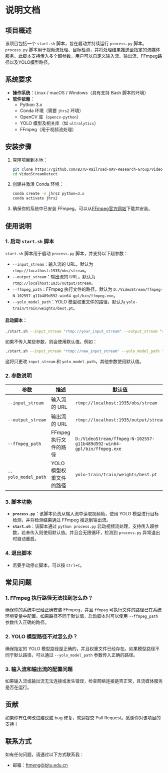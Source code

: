 # 说明文档

## 项目概述

该项目包括一个 `start.sh` 脚本，旨在启动并持续运行 `process.py` 脚本。`process.py` 脚本用于视频流处理、目标检测，并将处理结果推送至指定的流媒体服务。此脚本支持传入多个超参数，用户可以自定义输入流、输出流、FFmpeg路径以及YOLO模型路径。

## 系统要求

- **操作系统**：Linux / macOS / Windows（具有支持 Bash 脚本的环境）
- **软件依赖**：
  - Python 3.x
  - Conda 环境（需要 `jhrs2` 环境）
  - OpenCV 库（`opencv-python`）
  - YOLO 模型及相关库（如 `ultralytics`）
  - FFmpeg（用于视频流处理）

## 安装步骤

1. 克隆项目到本地：

   ```bash
   git clone https://github.com/BJTU-Railroad-UAV-Research-Group/VideoStreamDetect.git
   cd VideoStreamDetect

1. 创建并激活 Conda 环境：

   ```bash
   conda create -n jhrs2 python=3.x
   conda activate jhrs2
   ```

2. 确保你的系统中已安装 FFmpeg。可以从[FFmpeg官方网站](https://ffmpeg.org/download.html)下载并安装。


## 使用说明

### 1. 启动 `start.sh` 脚本

`start.sh` 脚本用于启动 `process.py` 脚本，并支持以下超参数：

- `--input_stream`：输入流的 URL，默认为 `rtmp://localhost:1935/obs/stream`。
- `--output_stream`：输出流的 URL，默认为 `rtmp://localhost:1935/output/stream`。
- `--ffmpeg_path`：FFmpeg 执行文件的路径，默认为 `D:/VideoStream/ffmpeg-N-102557-g11b489d592-win64-gpl/bin/ffmpeg.exe`。
- `--yolo_model_path`：YOLO 模型权重文件的路径，默认为 `yolo-train/train/weights/best.pt`。

#### 启动脚本：

```bash
./start.sh --input_stream "rtmp://your_input_stream" --output_stream "rtmp://your_output_stream" --ffmpeg_path "/path/to/ffmpeg" --yolo_model_path "/path/to/yolo_model.pt"
```

如果不传入某些参数，则会使用默认值。例如：

```bash
./start.sh --input_stream "rtmp://new_input_stream" --yolo_model_path "/new_model/path"
```

这将只更改 `input_stream` 和 `yolo_model_path`，其他参数使用默认值。

### 2. 参数说明

| 参数                | 描述                    | 默认值                                                       |
| ------------------- | ----------------------- | ------------------------------------------------------------ |
| `--input_stream`    | 输入流的 URL            | `rtmp://localhost:1935/obs/stream`                           |
| `--output_stream`   | 输出流的 URL            | `rtmp://localhost:1935/output/stream`                        |
| `--ffmpeg_path`     | FFmpeg 执行文件的路径   | `D:/VideoStream/ffmpeg-N-102557-g11b489d592-win64-gpl/bin/ffmpeg.exe` |
| `--yolo_model_path` | YOLO 模型权重文件的路径 | `yolo-train/train/weights/best.pt`                           |

### 3. 脚本功能

- **`process.py`**：该脚本负责从输入流中读取视频帧，使用 YOLO 模型进行目标检测，并将检测结果通过 FFmpeg 推送到输出流。
- **`start.sh`**：该脚本通过 `python process.py` 启动视频流处理，支持传入超参数，若未传入则使用默认值。并且会无限循环，检测到 `process.py` 异常退出时自动重启。

### 4. 退出脚本

- 若要手动停止脚本，可以按 `Ctrl+C`。

## 常见问题

### 1. FFmpeg 执行路径无法找到怎么办？

确保你的系统中已经正确安装 FFmpeg，并且 `ffmpeg` 可执行文件的路径已在系统环境变量中配置。如果路径不同于默认值，启动脚本时可以使用 `--ffmpeg_path` 参数传入正确的路径。

### 2. YOLO 模型路径不对怎么办？

确保指定的 YOLO 模型路径是正确的，并且权重文件已经存在。如果模型路径不同于默认路径，可以通过 `--yolo_model_path` 参数传入正确的路径。

### 3. 输入流和输出流的配置问题

如果输入流或输出流无法连接或发生错误，检查网络连接是否正常，且流媒体服务是否在运行。

## 贡献

如果你有任何改进建议或 bug 修复，欢迎提交 Pull Request。感谢你对该项目的支持！

## 联系方式

如有任何问题，请通过以下方式联系我：

- 邮箱：ftmeng@bjtu.edu.cn